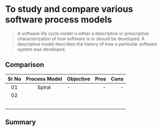 To study and compare various software process models
====================================================
> A software life cycle model is either a descriptive or prescriptive characterization of how
software is or should be developed. A descriptive model describes the history of how a particular
software system was developed.

Comparison
----------
| Sr No | Process Model | Objective | Pros | Cons |
| :-------------: |:-------------:| :-----| ----: | ----: |
| 01    | Spiral | - | - | - |
| 02    |  |  |  |  |
|     |  |  |  |  |
|     |  |  |  |  |
|     |  |  |  |  |
|     |  |  |  |  |
|     |  |  |  |  |

Summary
-------
